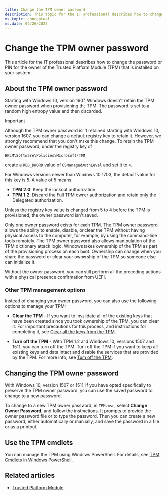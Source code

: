 ```yaml
---
title: Change the TPM owner password
description: This topic for the IT professional describes how to change the password or PIN for the owner of the Trusted Platform Module (TPM) that is installed on your system.
ms.topic: conceptual
ms.date: 04/26/2023
---
```


# Change the TPM owner password

This article for the IT professional describes how to change the password or PIN for the owner of the Trusted Platform Module (TPM) that is installed on your system.

## About the TPM owner password

Starting with Windows 10, version 1607, Windows doesn't retain the TPM owner password when provisioning the TPM. The password is set to a random high entropy value and then discarded.

> [!IMPORTANT]
>
> Although the TPM owner password isn't retained starting with Windows 10, version 1607, you can change a default registry key to retain it. However, we strongly recommend that you don't make this change. To retain the TPM owner password, under the registry key of
>
> `HKLM\Software\Policies\Microsoft\TPM`
>
> create a `REG_DWORD` value of `OSManagedAuthLevel` and set it to `4`.
>
> For Windows versions newer than Windows 10 1703, the default value for this key is 5. A value of 5 means:
>
> - **TPM 2.0**: Keep the lockout authorization.
> - **TPM 1.2**: Discard the Full TPM owner authorization and retain only the Delegated authorization.
>
> Unless the registry key value is changed from 5 to 4 before the TPM is provisioned, the owner password isn't saved.

Only one owner password exists for each TPM. The TPM owner password allows the ability to enable, disable, or clear the TPM without having physical access to the computer, for example, by using the command-line tools remotely. The TPM owner password also allows manipulation of the TPM dictionary attack logic. Windows takes ownership of the TPM as part of the provisioning process on each boot. Ownership can change when you share the password or clear your ownership of the TPM so someone else can initialize it.

Without the owner password, you can still perform all the preceding actions with a physical presence confirmation from UEFI.

### Other TPM management options

Instead of changing your owner password, you can also use the following options to manage your TPM:

- **Clear the TPM** - If you want to invalidate all of the existing keys that have been created since you took ownership of the TPM, you can clear it. For important precautions for this process, and instructions for completing it, see [Clear all the keys from the TPM](initialize-and-configure-ownership-of-the-tpm.md#clear-all-the-keys-from-the-tpm).

- **Turn off the TPM** - With TPM 1.2 and Windows 10, versions 1507 and 1511, you can turn off the TPM. Turn off the TPM if you want to keep all existing keys and data intact and disable the services that are provided by the TPM. For more info, see [Turn off the TPM](initialize-and-configure-ownership-of-the-tpm.md#turn-off-the-tpm).

## Changing the TPM owner password

With Windows 10, version 1507 or 1511, if you have opted specifically to preserve the TPM owner password, you can use the saved password to change to a new password.

To change to a new TPM owner password, in `TPM.msc`, select **Change Owner Password**, and follow the instructions. It prompts to provide the owner password file or to type the password. Then you can create a new password, either automatically or manually, and save the password in a file or as a printout.

## Use the TPM cmdlets

You can manage the TPM using Windows PowerShell. For details, see [TPM Cmdlets in Windows PowerShell](/powershell/module/trustedplatformmodule).

## Related articles

- [Trusted Platform Module](trusted-platform-module-top-node.md)
